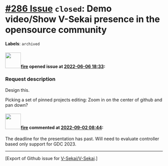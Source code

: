 # [\#286 Issue](https://github.com/V-Sekai/V-Sekai/issues/286) `closed`: Demo video/Show V-Sekai presence in the opensource community
**Labels**: `archived`


#### <img src="https://avatars.githubusercontent.com/u/32321?u=c2e06a3d2b49a467aa907e54aa259516440267cc&v=4" width="50">[fire](https://github.com/fire) opened issue at [2022-06-06 18:33](https://github.com/V-Sekai/V-Sekai/issues/286):

### Request description

Design this.

Picking a set of pinned projects
editing: Zoom in on the center of github and pan down?

#### <img src="https://avatars.githubusercontent.com/u/32321?u=c2e06a3d2b49a467aa907e54aa259516440267cc&v=4" width="50">[fire](https://github.com/fire) commented at [2022-09-02 08:44](https://github.com/V-Sekai/V-Sekai/issues/286#issuecomment-1235236666):

The deadline for the presentation has past. Will need to evaluate controller based only support for GDC 2023.


-------------------------------------------------------------------------------



[Export of Github issue for [V-Sekai/V-Sekai](https://github.com/V-Sekai/V-Sekai).]
